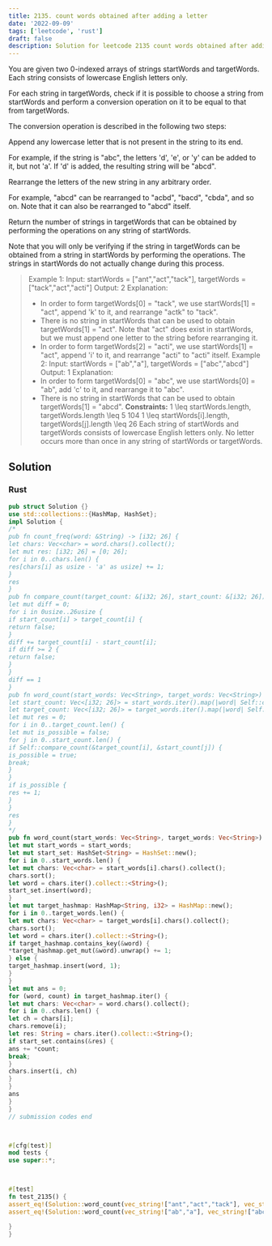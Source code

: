 ```yaml
---
title: 2135. count words obtained after adding a letter
date: '2022-09-09'
tags: ['leetcode', 'rust']
draft: false
description: Solution for leetcode 2135 count words obtained after adding a letter
---
```



You are given two 0-indexed arrays of strings startWords and targetWords. Each string consists of lowercase English letters only.



For each string in targetWords, check if it is possible to choose a string from startWords and perform a conversion operation on it to be equal to that from targetWords.



The conversion operation is described in the following two steps:



Append any lowercase letter that is not present in the string to its end.

For example, if the string is "abc", the letters 'd', 'e', or 'y' can be added to it, but not 'a'. If 'd' is added, the resulting string will be "abcd".

Rearrange the letters of the new string in any arbitrary order.

For example, "abcd" can be rearranged to "acbd", "bacd", "cbda", and so on. Note that it can also be rearranged to "abcd" itself.

Return the number of strings in targetWords that can be obtained by performing the operations on any string of startWords.



Note that you will only be verifying if the string in targetWords can be obtained from a string in startWords by performing the operations. The strings in startWords do not actually change during this process.







> Example 1:
> Input: startWords <TeX>=</TeX> ["ant","act","tack"], targetWords <TeX>=</TeX> ["tack","act","acti"]
> Output: 2
> Explanation:
> - In order to form targetWords[0] <TeX>=</TeX> "tack", we use startWords[1] <TeX>=</TeX> "act", append 'k' to it, and rearrange "actk" to "tack".
> - There is no string in startWords that can be used to obtain targetWords[1] <TeX>=</TeX> "act".
>   Note that "act" does exist in startWords, but we must append one letter to the string before rearranging it.
> - In order to form targetWords[2] <TeX>=</TeX> "acti", we use startWords[1] <TeX>=</TeX> "act", append 'i' to it, and rearrange "acti" to "acti" itself.
> Example 2:
> Input: startWords <TeX>=</TeX> ["ab","a"], targetWords <TeX>=</TeX> ["abc","abcd"]
> Output: 1
> Explanation:
> - In order to form targetWords[0] <TeX>=</TeX> "abc", we use startWords[0] <TeX>=</TeX> "ab", add 'c' to it, and rearrange it to "abc".
> - There is no string in startWords that can be used to obtain targetWords[1] <TeX>=</TeX> "abcd".
**Constraints:**
> 1 <TeX>\leq</TeX> startWords.length, targetWords.length <TeX>\leq</TeX> 5  104
> 1 <TeX>\leq</TeX> startWords[i].length, targetWords[j].length <TeX>\leq</TeX> 26
> Each string of startWords and targetWords consists of lowercase English letters only.
> No letter occurs more than once in any string of startWords or targetWords.


## Solution


### Rust
```rust
pub struct Solution {}
use std::collections::{HashMap, HashSet};
impl Solution {
/*
pub fn count_freq(word: &String) -> [i32; 26] {
let chars: Vec<char> = word.chars().collect();
let mut res: [i32; 26] = [0; 26];
for i in 0..chars.len() {
res[chars[i] as usize - 'a' as usize] += 1;
}
res
}
pub fn compare_count(target_count: &[i32; 26], start_count: &[i32; 26]) -> bool {
let mut diff = 0;
for i in 0usize..26usize {
if start_count[i] > target_count[i] {
return false;
}
diff += target_count[i] - start_count[i];
if diff >= 2 {
return false;
}
}
diff == 1
}
pub fn word_count(start_words: Vec<String>, target_words: Vec<String>) -> i32 {
let start_count: Vec<[i32; 26]> = start_words.iter().map(|word| Self::count_freq(&word)).collect();
let target_count: Vec<[i32; 26]> = target_words.iter().map(|word| Self::count_freq(&word)).collect();
let mut res = 0;
for i in 0..target_count.len() {
let mut is_possible = false;
for j in 0..start_count.len() {
if Self::compare_count(&target_count[i], &start_count[j]) {
is_possible = true;
break;
}
}
if is_possible {
res += 1;
}
}
res
}
*/
pub fn word_count(start_words: Vec<String>, target_words: Vec<String>) -> i32 {
let mut start_words = start_words;
let mut start_set: HashSet<String> = HashSet::new();
for i in 0..start_words.len() {
let mut chars: Vec<char> = start_words[i].chars().collect();
chars.sort();
let word = chars.iter().collect::<String>();
start_set.insert(word);
}
let mut target_hashmap: HashMap<String, i32> = HashMap::new();
for i in 0..target_words.len() {
let mut chars: Vec<char> = target_words[i].chars().collect();
chars.sort();
let word = chars.iter().collect::<String>();
if target_hashmap.contains_key(&word) {
*target_hashmap.get_mut(&word).unwrap() += 1;
} else {
target_hashmap.insert(word, 1);
}
}
let mut ans = 0;
for (word, count) in target_hashmap.iter() {
let mut chars: Vec<char> = word.chars().collect();
for i in 0..chars.len() {
let ch = chars[i];
chars.remove(i);
let res: String = chars.iter().collect::<String>();
if start_set.contains(&res) {
ans += *count;
break;
}
chars.insert(i, ch)
}
}
ans
}
}
// submission codes end



#[cfg(test)]
mod tests {
use super::*;



#[test]
fn test_2135() {
assert_eq!(Solution::word_count(vec_string!["ant","act","tack"], vec_string!["tack","act","acti"]), 2);
assert_eq!(Solution::word_count(vec_string!["ab","a"], vec_string!["abc","abcd"]), 1);

}
}

```
